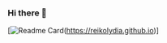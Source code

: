 ### Hi there 👋

<!--
**reikolydia/reikolydia** is a ✨ _special_ ✨ repository because its `README.md` (this file) appears on your GitHub profile.

Here are some ideas to get you started:

- 🔭 I’m currently working on ...
- 🌱 I’m currently learning ...
- 🤔 I’m looking for help with ...
- 💬 Ask me about ...
- 📫 How to reach me: ...
-->

[![Readme Card](https://github-readme-stats.vercel.app/api/pin/?username=reikolydia&repo=reikolydia.github.io&theme=radical)(https://reikolydia.github.io)]
